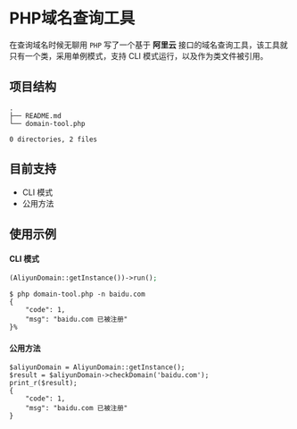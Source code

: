 # PHP域名查询工具

在查询域名时候无聊用 `PHP` 写了一个基于 **阿里云** 接口的域名查询工具，该工具就只有一个类，采用单例模式，支持 CLI 模式运行，以及作为类文件被引用。



## 项目结构

```
.
├── README.md
└── domain-tool.php

0 directories, 2 files
```



## 目前支持

* CLI 模式
* 公用方法



## 使用示例

#### CLI 模式

```php
(AliyunDomain::getInstance())->run();
```

```shell
$ php domain-tool.php -n baidu.com
{
    "code": 1,
    "msg": "baidu.com 已被注册"
}%
```

#### 公用方法

```
$aliyunDomain = AliyunDomain::getInstance();
$result = $aliyunDomain->checkDomain('baidu.com');
print_r($result);
{
    "code": 1,
    "msg": "baidu.com 已被注册"
}
```

